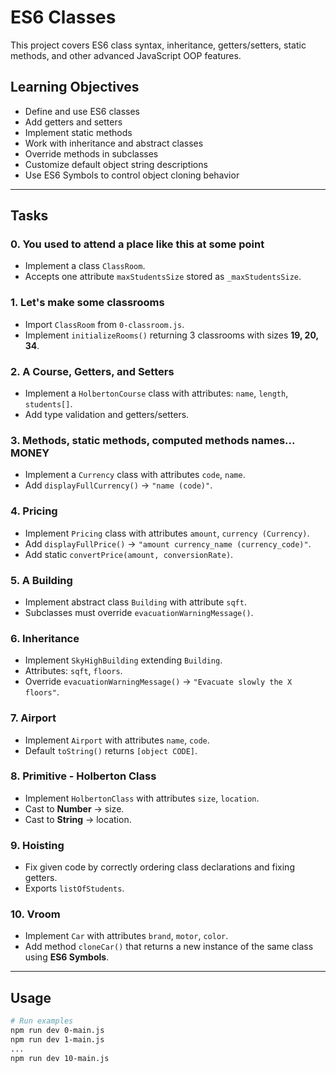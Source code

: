 # ES6 Classes

This project covers ES6 class syntax, inheritance, getters/setters, static methods, and other advanced JavaScript OOP features.

## Learning Objectives
- Define and use ES6 classes
- Add getters and setters
- Implement static methods
- Work with inheritance and abstract classes
- Override methods in subclasses
- Customize default object string descriptions
- Use ES6 Symbols to control object cloning behavior

---

## Tasks

### 0. You used to attend a place like this at some point
- Implement a class `ClassRoom`.
- Accepts one attribute `maxStudentsSize` stored as `_maxStudentsSize`.

### 1. Let's make some classrooms
- Import `ClassRoom` from `0-classroom.js`.
- Implement `initializeRooms()` returning 3 classrooms with sizes **19, 20, 34**.

### 2. A Course, Getters, and Setters
- Implement a `HolbertonCourse` class with attributes: `name`, `length`, `students[]`.
- Add type validation and getters/setters.

### 3. Methods, static methods, computed methods names... MONEY
- Implement a `Currency` class with attributes `code`, `name`.
- Add `displayFullCurrency()` → `"name (code)"`.

### 4. Pricing
- Implement `Pricing` class with attributes `amount`, `currency (Currency)`.
- Add `displayFullPrice()` → `"amount currency_name (currency_code)"`.
- Add static `convertPrice(amount, conversionRate)`.

### 5. A Building
- Implement abstract class `Building` with attribute `sqft`.
- Subclasses must override `evacuationWarningMessage()`.

### 6. Inheritance
- Implement `SkyHighBuilding` extending `Building`.
- Attributes: `sqft`, `floors`.
- Override `evacuationWarningMessage()` → `"Evacuate slowly the X floors"`.

### 7. Airport
- Implement `Airport` with attributes `name`, `code`.
- Default `toString()` returns `[object CODE]`.

### 8. Primitive - Holberton Class
- Implement `HolbertonClass` with attributes `size`, `location`.
- Cast to **Number** → size.
- Cast to **String** → location.

### 9. Hoisting
- Fix given code by correctly ordering class declarations and fixing getters.
- Exports `listOfStudents`.

### 10. Vroom
- Implement `Car` with attributes `brand`, `motor`, `color`.
- Add method `cloneCar()` that returns a new instance of the same class using **ES6 Symbols**.

---

## Usage

```bash
# Run examples
npm run dev 0-main.js
npm run dev 1-main.js
...
npm run dev 10-main.js
